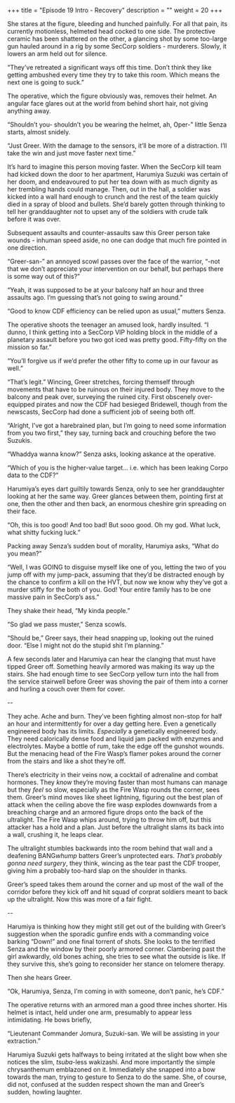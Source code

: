 +++
title = "Episode 19 Intro - Recovery"
description = ""
weight = 20
+++

She stares at the figure, bleeding and hunched painfully. For all that pain, its currently motionless, helmeted head cocked to one side. The protective ceramic has been shattered on the other, a glancing shot by some too-large gun hauled around in a rig by some SecCorp soldiers - murderers. Slowly, it lowers an arm held out for silence. 

“They’ve retreated a significant ways off this time. Don’t think they like getting ambushed every time they try to take this room. Which means the next one is going to suck.”

The operative, which the figure obviously was, removes their helmet. An angular face glares out at the world from behind short hair, not giving anything away.  

“Shouldn’t you- shouldn’t you be wearing the helmet, ah, Oper-” little Senza starts, almost snidely.

“Just Greer. With the damage to the sensors, it’ll be more of a distraction. I’ll take the win and just move faster next time.”  

It’s hard to imagine this person moving faster. When the SecCorp kill team had kicked down the door to her apartment, Harumiya Suzuki was certain of her doom, and endeavoured to put her tea down with as much dignity as her trembling hands could manage. Then, out in the hall, a soldier was kicked into a wall hard enough to crunch and the rest of the team quickly died in a spray of blood and bullets. She’d barely gotten through thinking to tell her granddaughter not to upset any of the soldiers with crude talk before it was over.  

Subsequent assaults and counter-assaults saw this Greer person take wounds - inhuman speed aside, no one can dodge that much fire pointed in one direction.

“Greer-san-” an annoyed scowl passes over the face of the warrior, “-not that we don’t appreciate your intervention on our behalf, but perhaps there is some way out of this?”  

“Yeah, it was supposed to be at your balcony half an hour and three assaults ago. I’m guessing that’s not going to swing around.”  

“Good to know CDF efficiency can be relied upon as usual,” mutters Senza.

The operative shoots the teenager an amused look, hardly insulted. “I dunno, I think getting into a SecCorp VIP holding block in the middle of a planetary assault before you two got iced was pretty good. Fifty-fifty on the mission so far.”

“You’ll forgive us if we’d prefer the other fifty to come up in our favour as well.”  

“That’s legit.” Wincing, Greer stretches, forcing themself through movements that have to be ruinous on their injured body. They move to the balcony and peak over, surveying the ruined city. First obscenely over-equipped pirates and now the CDF had besieged Bridewell, though from the newscasts, SecCorp had done a sufficient job of seeing both off.  

“Alright, I’ve got a harebrained plan, but I’m going to need some information from you two first,” they say, turning back and crouching before the two Suzukis. 

“Whaddya wanna know?” Senza asks, looking askance at the operative.  

“Which of you is the higher-value target… i.e. which has been leaking Corpo data to the CDF?”  

Harumiya’s eyes dart guiltily towards Senza, only to see her granddaughter looking at her the same way. Greer glances between them, pointing first at one, then the other and then back, an enormous cheshire grin spreading on their face.   

“Oh, this is too good! And too bad! But sooo good. Oh my god. What luck, what shitty fucking luck.”

Packing away Senza’s sudden bout of morality, Harumiya asks, “What do you mean?”

“Well, I was GOING to disguise myself like one of you, letting the two of you jump off with my jump-pack, assuming that they’d be distracted enough by the chance to confirm a kill on the HVT, but now we know why they’ve got a murder stiffy for the both of you. God! Your entire family has to be one massive pain in SecCorp’s ass.”

They shake their head, “My kinda people.”  

“So glad we pass muster,” Senza scowls.  

“Should be,” Greer says, their head snapping up, looking out the ruined door. “Else I might not do the stupid shit I’m planning.”

A few seconds later and Harumiya can hear the clanging that must have tipped Greer off. Something heavily armored was making its way up the stairs. She had enough time to see SecCorp yellow turn into the hall from the service stairwell before Greer was shoving the pair of them into a corner and hurling a couch over them for cover.

--

They ache. Ache and burn. They’ve been fighting almost non-stop for half an hour and intermittently for over a day getting here. Even a genetically engineered body has its limits. *Especially* a genetically engineered body. They need calorically dense food and liquid jam packed with enzymes and electrolytes. Maybe a bottle of rum, take the edge off the gunshot wounds. But the menacing head of the Fire Wasp’s flamer pokes around the corner from the stairs and like a shot they’re off.

There’s electricity in their veins now, a cocktail of adrenaline and combat hormones. They *know* they’re moving faster than most humans can manage but they *feel* so slow, especially as the Fire Wasp rounds the corner, sees them. Greer’s mind moves like sheet lightning, figuring out the best plan of attack when the ceiling above the fire wasp explodes downwards from a breaching charge and an armored figure drops onto the back of the ultralight. The Fire Wasp whips around, trying to throw him off, but this attacker has a hold and a plan. Just before the ultralight slams its back into a wall, crushing it, he leaps clear.  

The ultralight stumbles backwards into the room behind that wall and a deafening BANG*whump* batters Greer’s unprotected ears. *That’s probably gonna need surgery*, they think, wincing as the tear past the CDF trooper, giving him a probably too-hard slap on the shoulder in thanks. 

Greer’s speed takes them around the corner and up most of the wall of the corridor before they kick off and hit squad of corprat soldiers meant to back up the ultralight. Now this was more of a fair fight.

--

Harumiya is thinking how they might still get out of the building with Greer’s suggestion when the sporadic gunfire ends with a commanding voice barking “Down!” and one final torrent of shots. She looks to the terrified Senza and the window by their poorly armored corner. Clambering past the girl awkwardly, old bones aching, she tries to see what the outside is like. If they survive this, she’s going to reconsider her stance on telomere therapy. 

Then she hears Greer.  

“Ok, Harumiya, Senza, I’m coming in with someone, don’t panic, he’s CDF.”

The operative returns with an armored man a good three inches shorter. His helmet is intact, held under one arm, presumably to appear less intimidating. He bows briefly,

“Lieutenant Commander Jomura, Suzuki-san. We will be assisting in your extraction.”

Harumiya Suzuki gets halfways to being irritated at the slight bow when she notices the slim, *tsuba*-less wakizashi. And more importantly the simple chrysanthemum emblazoned on it. Immediately she snapped into a bow towards the man, trying to gesture to Senza to do the same. She, of course, did not, confused at the sudden respect shown the man and Greer’s sudden, howling laughter. 
